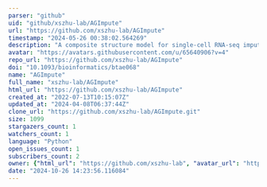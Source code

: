 ```yaml
---
parser: "github"
uid: "github/xszhu-lab/AGImpute"
url: "https://github.com/xszhu-lab/AGImpute"
timestamp: "2024-05-26 00:38:02.564269"
description: "A composite structure model for single-cell RNA-seq imputation"
avatar: "https://avatars.githubusercontent.com/u/65640906?v=4"
repo_url: "https://github.com/xszhu-lab/AGImpute"
doi: "10.1093/bioinformatics/btae068"
name: "AGImpute"
full_name: "xszhu-lab/AGImpute"
html_url: "https://github.com/xszhu-lab/AGImpute"
created_at: "2022-07-13T10:15:07Z"
updated_at: "2024-04-08T06:37:44Z"
clone_url: "https://github.com/xszhu-lab/AGImpute.git"
size: 1099
stargazers_count: 1
watchers_count: 1
language: "Python"
open_issues_count: 1
subscribers_count: 2
owner: {"html_url": "https://github.com/xszhu-lab", "avatar_url": "https://avatars.githubusercontent.com/u/65640906?v=4", "login": "xszhu-lab", "type": "User"}
date: "2024-10-26 14:23:56.116084"
---
```

